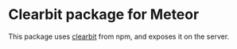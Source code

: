 # Clearbit package for Meteor

This package uses [clearbit](https://www.npmjs.com/package/clearbit) from npm, and exposes it on the server.

